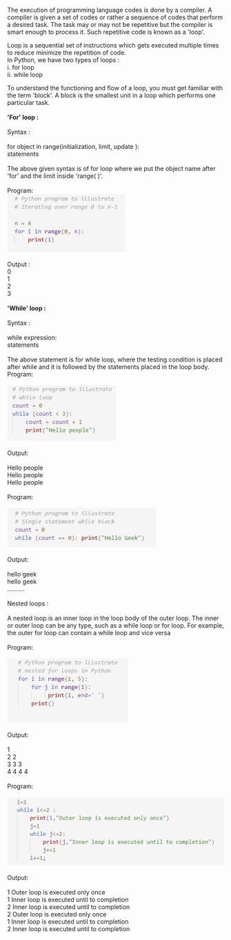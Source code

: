 The execution of programming language codes is done by a compiler. A compiler is given a set of codes or rather a sequence of codes that perform a desired task. The task may or may not be repetitive but the compiler is smart enough to process it. Such repetitive code is known as a 'loop'.<br>

Loop is a sequential set of instructions which gets executed multiple times to reduce minimize the repetition of code.<br>
In Python, we have two types of loops :<br>
i. for loop<br>
ii. while loop<br>

To understand the functioning and flow of a loop, you must get familiar with the term 'block'. A block is the smallest unit in a loop which performs one particular task.<br><br>
<b>'For' loop :</b><br><br>
Syntax : <br><br>for object in range(initialization, limit, update ):<br>
statements<br><br>
The above given syntax is of for loop where we put the object name after 'for' and the limit inside 'range( )'.<br><br>
Program:<br>
<img src="images/img3.PNG"><br><br>
Output : <br>
0<br>
1<br>
2<br>
3<br><br>
<b>'While' loop :</b><br><br>
Syntax : <br><br>while expression:<br>
statements<br><br>
The above statement is for while loop, where the testing condition is placed after while and it is followed by the statements placed in the loop body.<br>
Program:<br><br>
<img src="images/img1.PNG"><br><br>
Output:<br><br>
Hello people<br>
Hello people<br>
Hello people<br><br>
Program:<br><br>
<img src="images/img2.PNG"><br><br>
Output:<br><br>
hello geek<br>
hello geek<br>
..........<br><br>
Nested loops :<br><br>
A nested loop is an inner loop in the loop body of the outer loop. The inner or outer loop can be any type, such as a while loop or for loop. For example, the outer for loop can contain a while loop and vice versa<br><br>
Program:<br><br>
<img src="images/img4.PNG"><br><br>
Output:<br><br>
1 <br>
2 2<br>
3 3 3<br>
4 4 4 4<br><br>
Program:<br><br>
<img src="images/img5.PNG"><br><br>
Output:<br><br>
1 Outer loop is executed only once<br>
1 Inner loop is executed until to completion<br>
2 Inner loop is executed until to completion<br>
2 Outer loop is executed only once<br>
1 Inner loop is executed until to completion<br>
2 Inner loop is executed until to completion

